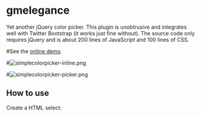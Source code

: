 # gmelegance

Yet another jQuery color picker. This plugin is unobtrusive and integrates well with Twitter Bootstrap (it works just fine without).
The source code only requires jQuery and is about 200 lines of JavaScript and 100 lines of CSS.

#See the [online demo](http://plnkr.co/edit/VVclW0?p=preview).

#![simplecolorpicker-inline.png](http://img11.hostingpics.net/pics/75504320131025121603ColorpickerforjQuery.png)

#![simplecolorpicker-picker.png](http://img11.hostingpics.net/pics/71709820131025122115ColorpickerforjQuery.png)

## How to use

Create a HTML select:
